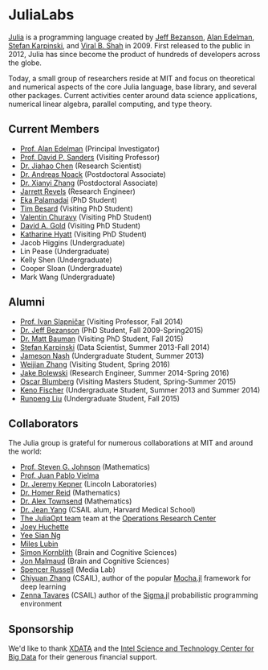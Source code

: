 # JuliaLabs

[Julia](http://julialang.org/) is a programming language created by [Jeff Bezanson](https://github.com/JeffBezanson), [Alan Edelman](http://www-math.mit.edu/~edelman), [Stefan Karpinski](http://karpinski.org/), and [Viral B. Shah](https://github.com/viralbshah) in 2009. First released to the public in 2012, Julia has since become the product of hundreds of developers across the globe.

Today, a small group of researchers reside at MIT and focus on theoretical and numerical aspects of the core Julia language, base library, and several other packages. Current activities center around data science applications, numerical linear algebra, parallel computing, and type theory.

## Current Members

- [Prof. Alan Edelman](http://www-math.mit.edu/~edelman) (Principal Investigator)
- [Prof. David P. Sanders](http://sistemas.fciencias.unam.mx/~dsanders/) (Visiting Professor)
- [Dr. Jiahao Chen](https://jiahao.github.io/) (Research Scientist)
- [Dr. Andreas Noack](https://github.com/andreasnoack) (Postdoctoral Associate)
- [Dr. Xianyi Zhang](https://github.com/xianyi) (Postdoctoral Associate)
- [Jarrett Revels](https://github.com/jrevels) (Research Engineer)
- [Eka Palamadai](http://people.csail.mit.edu/epn/epn.html) (PhD Student)
- [Tim Besard](https://github.com/maleadt) (Visiting PhD Student)
- [Valentin Churavy](https://github.com/vchuravy) (Visiting PhD Student)
- [David A. Gold](https://github.com/davidagold) (Visiting PhD Student)
- [Katharine Hyatt](https://github.com/kshyatt) (Visiting PhD Student)
- Jacob Higgins (Undergraduate)
- Lin Pease (Undergraduate)
- Kelly Shen (Undergraduate)
- Cooper Sloan (Undergraduate)
- Mark Wang (Undergraduate)

## Alumni

- [Prof. Ivan Slapničar](http://marjan.fesb.hr/~slap/index1.html) (Visiting Professor, Fall 2014)
- [Dr. Jeff Bezanson](https://github.com/JeffBezanson) (PhD Student, Fall 2009-Spring2015)
- [Dr. Matt Bauman](https://github.com/mbauman) (Visiting PhD Student, Fall 2015)
- [Stefan Karpinski](http://karpinski.org) (Data Scientist, Summer 2013-Fall 2014)
- [Jameson Nash](https://github.com/vtjnash) (Undergraduate Student, Summer 2013)
- [Weijian Zhang](https://github.com/weijianzhang) (Visiting Student, Spring 2016)
- [Jake Bolewski](https://github.com/jakebolewski) (Research Engineer, Summer 2014-Spring 2016)
- [Oscar Blumberg](https://github.com/carnaval) (Visiting Masters Student, Spring-Summer 2015)
- [Keno Fischer](https://github.com/keno) (Undergraduate Student, Summer 2013 and Summer 2014)
- [Runpeng Liu](http://runpeng.mit.edu) (Undergraduate Student, Fall 2015)

## Collaborators

The Julia group is grateful for numerous collaborations at MIT and around the world:

- [Prof. Steven G. Johnson](http://math.mit.edu/~stevenj/) (Mathematics)
- [Prof. Juan Pablo Vielma](http://www.mit.edu/~jvielma/)
- [Dr. Jeremy Kepner](http://www.mit.edu/~kepner/) (Lincoln Laboratories)
- [Dr. Homer Reid](http://homerreid.dyndns.org) (Mathematics)
- [Dr. Alex Townsend](http://math.mit.edu/~ajt/) (Mathematics)
- [Dr. Jean Yang](http://jeanyang.com) (CSAIL alum, Harvard Medical School)
- [The JuliaOpt team](http://www.juliaopt.org) team at the [Operations Research Center](http://web.mit.edu/orc/www/)
- [Joey Huchette](http://www.mit.edu/~huchette)
- [Yee Sian Ng](http://orc.scripts.mit.edu/people/student.php?name=yeesian)
- [Miles Lubin](http://www.mit.edu/~mlubin/)
- [Simon Kornblith](http://simonster.com) (Brain and Cognitive Sciences)
- [Jon Malmaud](http://malmaud.com) (Brain and Cognitive Sciences)
- [Spencer Russell](http://ssfrr.com/) (Media Lab)
- [Chiyuan Zhang](http://pluskid.org) (CSAIL), author of the popular [Mocha.jl](https://github.com/pluskid/Mocha.jl) framework for deep learning
- [Zenna Tavares](http://zenna.org) (CSAIL) author of the [Sigma.jl](https://github.com/zenna/Sigma.jl) probabilistic programming environment

## Sponsorship

We'd like to thank [XDATA](http://www.darpa.mil/program/xdata) and the [Intel Science and Technology Center for Big Data](http://istc-bigdata.org/#&panel1-3) for their generous financial support.
